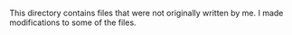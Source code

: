 This directory contains files that were not originally written by me.
I made modifications to some of the files. 
